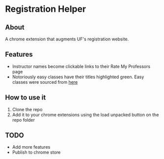 # Registration Helper


## About
A chrome extension that augments UF's registration website.


## Features
* Instructor names become clickable links to their Rate My Professors page
* Notoriously easy classes have their titles highlighted green.  Easy classes were sourced from [here](https://docs.google.com/document/d/1k6Tc5JZgJAFlnCRdKZePkwYUUM6Pq_skUdwwCKUF2Ko/edit)

## How to use it
1. Clone the repo
2. Add it to your chrome extensions using the load unpacked button on the repo folder



## TODO
* Add more features
* Publish to chrome store